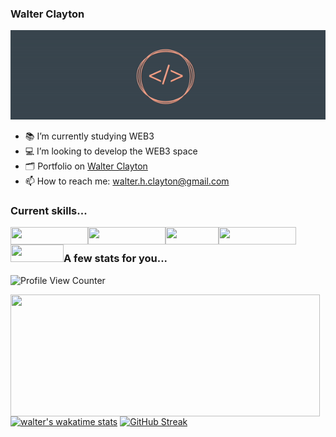 ### Walter Clayton
![logo](ezgif.com-gif-maker.gif)


- 📚 I’m currently studying WEB3
- 💻 I’m looking to develop the WEB3 space
- 🗂 Portfolio on [Walter Clayton](https://www.walterclayton.com/)
- 📫 How to reach me: walter.h.clayton@gmail.com

### Current skills...
<img align="left" width="124" height="28" src="https://img.shields.io/badge/Typescript-3776AB?style=for-the-badge&logo=typescript&logoColor=white">
<img align="left" width="124" height="28" src="https://img.shields.io/badge/JavaScript-F7DF1E?style=for-the-badge&logo=javascript&logoColor=black">
<img align="left" width="85" height="28" src="https://img.shields.io/badge/Vue.js-35495E?style=for-the-badge&logo=react&logoColor=4FC08D">
<img align="left" width="124" height="28" src="https://img.shields.io/badge/Wordpress-316192?style=for-the-badge&logo=wp&logoColor=white">
<img align="left" width="85" height="28" src="https://img.shields.io/badge/Figma-F24E1E?style=for-the-badge&logo=figma&logoColor=white">
<br>

### A few stats for you...

![Profile View Counter](https://komarev.com/ghpvc/?username=walter-clayton)

<img align="left" width="495" height="195" src="https://github-readme-stats.vercel.app/api?username=walter-clayton&show_icons=true)](https://github.com/walter-clayton/github-readme-stats">

[![walter's wakatime stats](https://github-readme-stats.vercel.app/api/wakatime?username=walthedude)](https://github.com/walter-clayton/github-readme-stats)
[![GitHub Streak](https://streak-stats.demolab.com/?user=walter-clayton)](https://git.io/streak-stats)
